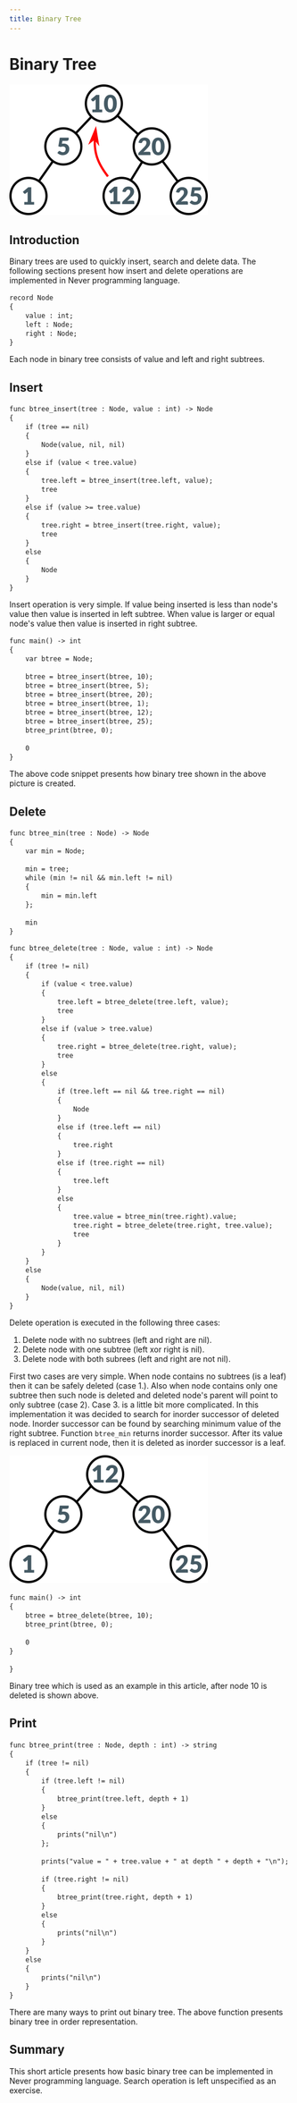 ```yaml
---
title: Binary Tree
---
```


# Binary Tree

![btree][btree]


## Introduction

Binary trees are used to quickly insert, search and delete data. The following
sections present how insert and delete operations are implemented in Never
programming language.

```never
record Node
{
    value : int;
    left : Node;
    right : Node;
}
```

Each node in binary tree consists of value and left and right subtrees.

## Insert

```never
func btree_insert(tree : Node, value : int) -> Node
{
    if (tree == nil)
    {
        Node(value, nil, nil)
    }
    else if (value < tree.value)
    {
        tree.left = btree_insert(tree.left, value);
        tree
    }
    else if (value >= tree.value)
    {
        tree.right = btree_insert(tree.right, value);
        tree
    }
    else
    {
        Node
    }
}
```

Insert operation is very simple. If value being inserted is less than
node's value then value is inserted in left subtree. When value is larger
or equal node's value then value is inserted in right subtree.

```never
func main() -> int
{
    var btree = Node;
    
    btree = btree_insert(btree, 10);
    btree = btree_insert(btree, 5);
    btree = btree_insert(btree, 20);
    btree = btree_insert(btree, 1);
    btree = btree_insert(btree, 12);
    btree = btree_insert(btree, 25);
    btree_print(btree, 0);

    0
}
```

The above code snippet presents how binary tree shown in the above picture
is created.

## Delete

```never
func btree_min(tree : Node) -> Node
{
    var min = Node;
    
    min = tree;
    while (min != nil && min.left != nil)
    {
        min = min.left
    };
    
    min
}
```

```never
func btree_delete(tree : Node, value : int) -> Node
{
    if (tree != nil)
    {
        if (value < tree.value)
        {
            tree.left = btree_delete(tree.left, value);
            tree
        }
        else if (value > tree.value)
        {
            tree.right = btree_delete(tree.right, value);
            tree
        }
        else
        {
            if (tree.left == nil && tree.right == nil)
            {
                Node
            }
            else if (tree.left == nil)
            {
                tree.right
            }
            else if (tree.right == nil)
            {
                tree.left
            }
            else
            {
                tree.value = btree_min(tree.right).value;
                tree.right = btree_delete(tree.right, tree.value);
                tree
            }
        }
    }
    else
    {
        Node(value, nil, nil)
    }
}
```

Delete operation is executed in the following three cases:

1. Delete node with no subtrees (left and right are nil).
2. Delete node with one subtree (left xor right is nil).
3. Delete node with both subrees (left and right are not nil).

First two cases are very simple. When node contains no subtrees (is a leaf)
then it can be safely deleted (case 1.). Also when node contains only one
subtree then such node is deleted and deleted node's parent will point
to only subtree (case 2). Case 3. is a little bit more complicated. In this
implementation it was decided to search for inorder successor of deleted node.
Inorder successor can be found by searching minimum value of the right subtree.
Function ```btree_min``` returns inorder successor. After its value is replaced
in current node, then it is deleted as inorder successor is a leaf.

![btree_del][btree_del]

```never
func main() -> int
{
    btree = btree_delete(btree, 10);
    btree_print(btree, 0);

    0
}

}
```

Binary tree which is used as an example in this article, after node 10 is
deleted is shown above.

## Print

```never
func btree_print(tree : Node, depth : int) -> string
{
    if (tree != nil)
    {
        if (tree.left != nil)
        {
            btree_print(tree.left, depth + 1)
        }
        else
        {
            prints("nil\n")
        };

        prints("value = " + tree.value + " at depth " + depth + "\n");

        if (tree.right != nil)
        {
            btree_print(tree.right, depth + 1)
        }
        else
        {
            prints("nil\n")
        }
    }
    else
    {
        prints("nil\n")
    }
}
```
There are many ways to print out binary tree. The above function presents
binary tree in order representation.

## Summary

This short article presents how basic binary tree can be implemented in Never
programming language. Search operation is left unspecified as an exercise.

[btree]: btree.png  "Binary tree before delete"
[btree_del]: btree_del.png  "Binary tree after delete"

